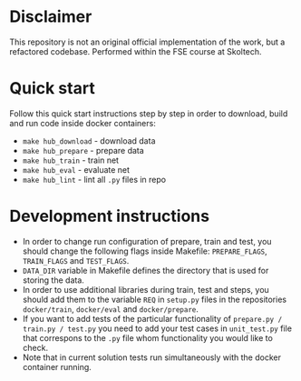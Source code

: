 # Disclaimer
This repository is not an original official implementation of the work, but a refactored codebase. Performed within the FSE course at Skoltech.
# Quick start  
Follow this quick start instructions step by step in order to download, build and run code inside docker containers:

* ```make hub_download``` - download data
* ```make hub_prepare``` - prepare data
* ```make hub_train``` - train net
* ```make hub_eval``` - evaluate net 
* ```make hub_lint``` - lint all ```.py``` files in repo  

# Development instructions
* In order to change run configuration of prepare, train and test, you should change the following flags inside Makefile: ```PREPARE_FLAGS```, ```TRAIN_FLAGS``` and ```TEST_FLAGS```.
* ```DATA_DIR``` variable in Makefile defines the directory that is used for storing the data.
* In order to use additional libraries during train, test and steps, you should add them to the variable ```REQ``` in ```setup.py``` files in the repositories ```docker/train```, ```docker/eval``` and ```docker/prepare```.
* If you want to add tests of the particular functionality of ```prepare.py / train.py / test.py``` you need to add your test cases in ```unit_test.py``` file that correspons to the ```.py``` file whom functionality you would like to check.
* Note that in current solution tests run simultaneously with the docker container running.  
